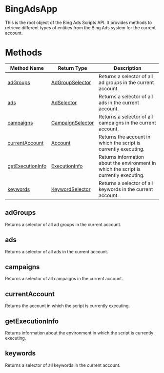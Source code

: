 # BingAdsApp
This is the root object of the Bing Ads Scripts API. It provides methods to retrieve different types of entities from the Bing Ads system for the current account.

# Methods
|Method Name|Return Type|Description|
|-|-|-
[adGroups](#adgroups)|[AdGroupSelector](./AdGroupSelector)|Returns a selector of all ad groups in the current account.<br />
[ads](#ads)|[AdSelector](./AdSelector)|Returns a selector of all ads in the current account.<br />
[campaigns](#campaigns)|[CampaignSelector](./CampaignSelector)|Returns a selector of all campaigns in the current account.<br />
[currentAccount](#currentaccount)|[Account](./Account)|Returns the account in which the script is currently executing.<br />
[getExecutionInfo](#getexecutioninfo)|[ExecutionInfo](./ExecutionInfo)|Returns information about the environment in which the script is currently executing.<br />
[keywords](#keywords)|[KeywordSelector](./KeywordSelector)|Returns a selector of all keywords in the current account.<br />

## <a name="adgroups"></a>adGroups
Returns a selector of all ad groups in the current account.


## <a name="ads"></a>ads
Returns a selector of all ads in the current account.


## <a name="campaigns"></a>campaigns
Returns a selector of all campaigns in the current account.


## <a name="currentaccount"></a>currentAccount
Returns the account in which the script is currently executing.


## <a name="getexecutioninfo"></a>getExecutionInfo
Returns information about the environment in which the script is currently executing.


## <a name="keywords"></a>keywords
Returns a selector of all keywords in the current account.


